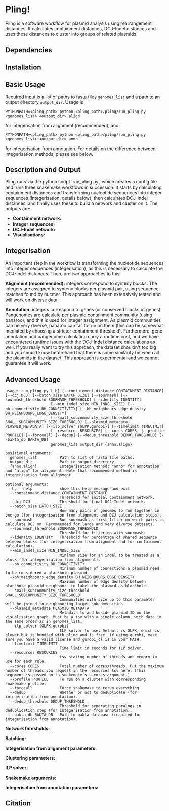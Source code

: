 # Pling!
Pling is a software workflow for plasmid analysis using rearrangement distances. It calculates containment distances, DCJ-Indel distances and uses these distances to cluster into groups of related plasmids.

## Dependancies

## Installation

## Basic Usage
Required input is a list of paths to fasta files `genomes_list` and a path to an output directory `output_dir`. Usage is

```
PYTHONPATH=<pling_path> python <pling_path>/pling/run_pling.py <genomes_list> <output_dir> align
```
for integerisation from alignment (recommended), and
```
PYTHONPATH=<pling_path> python <pling_path>/pling/run_pling.py <genomes_list> <output_dir> anno
```
for integerisation from annotation. For details on the difference between integerisation methods, please see below.

## Description and Output

Pling runs via the python script 'run_pling.py', which creates a config file and runs three snakemake workflows in succession. It starts by calculating containment distances and transforming nucleotide sequences into integer sequences (integerisation, details below), then calculates DCJ-Indel distances, and finally uses these to build a network and cluster on it. The outputs are:

- **Containment network:**
- **Integer sequences:**
- **DCJ-Indel network:**
- **Visualisations:**

## Integerisation

An important step in the workflow is transforming the nucleotide sequences into integer sequences (integerisation), as this is necessary to calculate the DCJ-Indel distances. There are two approaches to this:

**Alignment (recommended):** integers correspond to synteny blocks. The integers are assigned to synteny blocks per plasmid pair, using sequence matches found by nucmer. This approach has been extensively tested and will work on diverse data.

**Annotation:** integers correspond to genes (or conserved blocks of genes). Pangenomes are calculate per plasmid containment community (using panaroo), and this is used for integer assignment. As plasmid communities can be very diverse, panaroo can fail to run on them (this can be somewhat mediated by choosing a stricter containment threshold). Furthermore, gene annotation and pangenome calculation carry a runtime cost, and we have encountered runtime issues with the DCJ-Indel distance calculations as well. If you really want to try this approach, the dataset shouldn't too big and you should know beforehand that there is some similarity between all the plasmids in the dataset. This approach is experimental and we cannot guarantee it will work.

## Advanced Usage

```
usage: run_pling.py [-h] [--containment_distance CONTAINMENT_DISTANCE] [--dcj DCJ] [--batch_size BATCH_SIZE] [--sourmash] [--sourmash_threshold SOURMASH_THRESHOLD] [--identity IDENTITY]
                    [--min_indel_size MIN_INDEL_SIZE] [--bh_connectivity BH_CONNECTIVITY] [--bh_neighbours_edge_density BH_NEIGHBOURS_EDGE_DENSITY]
                    [--small_subcommunity_size_threshold SMALL_SUBCOMMUNITY_SIZE_THRESHOLD] [--plasmid_metadata PLASMID_METADATA] [--ilp_solver {GLPK,gurobi}] [--timelimit TIMELIMIT]
                    [--resources RESOURCES] [--cores CORES] [--profile PROFILE] [--forceall] [--dedup] [--dedup_threshold DEDUP_THRESHOLD] [--bakta_db BAKTA_DB]
                    genomes_list output_dir {anno,align}

positional arguments:
  genomes_list          Path to list of fasta file paths.
  output_dir            Path to output directory.
  {anno,align}          Integerisation method: "anno" for annotation and "align" for alignment. Note that recommended method is integerisation from alignment.

optional arguments:
  -h, --help            show this help message and exit
  --containment_distance CONTAINMENT_DISTANCE
                        Threshold for initial containment network.
  --dcj DCJ             Threshold for final DCJ-Indel network.
  --batch_size BATCH_SIZE
                        How many pairs of genomes to run together in one go (for integerisation from alignment and DCJ calculation steps).
  --sourmash            Run sourmash as first filter on which pairs to calculate DCJ on. Recommended for large and very diverse datasets.
  --sourmash_threshold SOURMASH_THRESHOLD
                        Threshold for filtering with sourmash.
  --identity IDENTITY   Threshold for percentage of shared sequence between blocks (for integerisation from alignment and for containment calculation).
  --min_indel_size MIN_INDEL_SIZE
                        Minimum size for an indel to be treated as a block (for integerisation from alignment).
  --bh_connectivity BH_CONNECTIVITY
                        Minimum number of connections a plasmid need to be considered a blackhole plasmid.
  --bh_neighbours_edge_density BH_NEIGHBOURS_EDGE_DENSITY
                        Maximum number of edge density between blackhole plasmid neighbours to label the plasmid as blackhole.
  --small_subcommunity_size_threshold SMALL_SUBCOMMUNITY_SIZE_THRESHOLD
                        Communities with size up to this parameter will be joined to neighbouring larger subcommunities.
  --plasmid_metadata PLASMID_METADATA
                        Metadata to add beside plasmid ID on the visualisation graph. Must be a tsv with a single column, with data in the same order as in genomes_list.
  --ilp_solver {GLPK,gurobi}
                        ILP solver to use. Default is GLPK, which is slower but is bundled with pling and is free. If using gurobi, make sure you have a valid license and gurobi_cl is in your PATH.
  --timelimit TIMELIMIT
                        Time limit in seconds for ILP solver.
  --resources RESOURCES
                        tsv stating number of threads and memory to use for each rule.
  --cores CORES         Total number of cores/threads. Put the maximum number of threads you request in the resources tsv here. (This argument is passed on to snakemake's --cores argument.)
  --profile PROFILE     To run on a cluster with corresponding snakemake profile.
  --forceall            Force snakemake to rerun everything.
  --dedup               Whether or not to deduplicate (for integerisation from annotation).
  --dedup_threshold DEDUP_THRESHOLD
                        Threshold for separating paralogs in deduplication step (for integerisation from annotation).
  --bakta_db BAKTA_DB   Path to bakta database (required for integerisation from annotation).

```

**Network thresholds:**

**Batching:**

**Integerisation from alignment parameters:**

**Clustering parameters:**

**ILP solver:**

**Snakemake arguments:** 

**Integerisation from annotation parameters:**

## Citation
